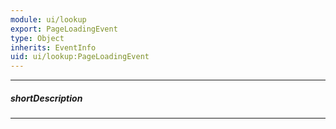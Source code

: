 ```yaml
---
module: ui/lookup
export: PageLoadingEvent
type: Object
inherits: EventInfo
uid: ui/lookup:PageLoadingEvent
---
```

---
##### shortDescription
<!-- Description goes here -->

---
<!-- Description goes here -->